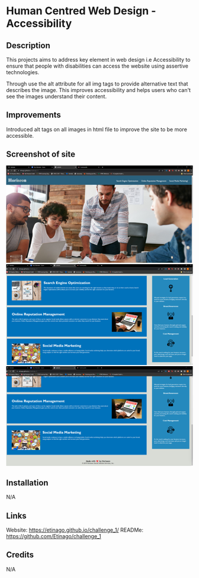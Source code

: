 # Human Centred Web Design - Accessibility

## Description
This projects aims to address key element in web design i.e Accessibility to ensure that people with disabilities can access the website using assertive technologies.

Through use the alt attribute for all img tags to provide alternative text that describes the image. This improves accessibility and helps users who can't see the images understand their content.

## Improvements 
Introduced alt tags on all images in html file to improve the site to be more accessible.


## Screenshot of site
![Alt text](image.png)
![Alt text](image-1.png)
![Alt text](image-2.png)
## Installation
N/A

## Links

Website: https://etinago.github.io/challenge_1/
READMe: https://github.com/Etinago/challenge_1

## Credits
N/A